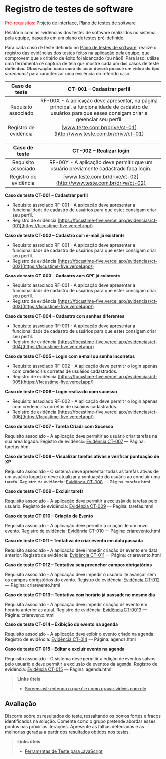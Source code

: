 # Registro de testes de software

<span style="color:red">Pré-requisitos: <a href="05-Projeto-interface.md"> Projeto de interface</a></span>, <a href="08-Plano-testes-software.md"> Plano de testes de software</a>

Relatório com as evidências dos testes de software realizados no sistema pela equipe, baseado em um plano de testes pré-definido.

Para cada caso de teste definido no <a href="08-Plano-testes-software.md"> Plano de testes de software</a>, realize o registro das evidências dos testes feitos na aplicação pela equipe, que comprovem que o critério de êxito foi alcançado (ou não!). Para isso, utilize uma ferramenta de captura de tela que mostre cada um dos casos de teste definidos. Observação: cada caso de teste deverá possuir um vídeo do tipo _screencast_ para caracterizar uma evidência do referido caso.

| **Caso de teste** 	| **CT-001 – Cadastrar perfil** 	|
|:---:	|:---:	|
| Requisito associado | RF-00X - A aplicação deve apresentar, na página principal, a funcionalidade de cadastro de usuários para que esses consigam criar e gerenciar seu perfil. |
| Registro de evidência | [www.teste.com.br/drive/ct-01](http://www.teste.com.br/drive/ct-01) |

| **Caso de teste** 	| **CT-002 – Realizar login** 	|
|:---:	|:---:	|
| Requisito associado | RF-00Y - A aplicação deve permitir que um usuário previamente cadastrado faça login. |
| Registro de evidência | [www.teste.com.br/drive/ct-02](http://www.teste.com.br/drive/ct-02) |

**Caso de teste	CT-001 – Cadastrar perfil**

- Requisito associado	RF-001 - A aplicação deve apresentar a funcionalidade de cadastro de usuários para que estes consigam criar seu perfil.
- Registro de evidência	[https://focustime-five.vercel.app/evidencias/ct-001](https://focustime-five.vercel.app/)

**Caso de teste	CT-002 – Cadastro com e-mail já existente**

- Requisito associado	RF-001 - A aplicação deve apresentar a funcionalidade de cadastro de usuários para que estes consigam criar seu perfil.
- Registro de evidência	[https://focustime-five.vercel.app/evidencias/ct-002](https://focustime-five.vercel.app/)

**Caso de teste	CT-003 – Cadastro com CPF já existente**

- Requisito associado	RF-001 - A aplicação deve apresentar a funcionalidade de cadastro de usuários para que estes consigam criar seu perfil.
- Registro de evidência	[https://focustime-five.vercel.app/evidencias/ct-003](https://focustime-five.vercel.app/)

**Caso de teste	CT-004 – Cadastro com senhas diferentes**

- Requisito associado	RF-001 - A aplicação deve apresentar a funcionalidade de cadastro de usuários para que estes consigam criar seu perfil.
- Registro de evidência	[https://focustime-five.vercel.app/evidencias/ct-004](https://focustime-five.vercel.app/)

**Caso de teste	CT-005 – Login com e-mail ou senha incorretos**

- Requisito associado	RF-002 - A aplicação deve permitir o login apenas com credenciais corretas de usuários cadastrados.
- Registro de evidência	[https://focustime-five.vercel.app/evidencias/ct-005](https://focustime-five.vercel.app/)

**Caso de teste	CT-006 – Login realizado com sucesso**

- Requisito associado	RF-002 - A aplicação deve permitir o login apenas com credenciais corretas de usuários cadastrados.
- Registro de evidência	[https://focustime-five.vercel.app/evidencias/ct-006](https://focustime-five.vercel.app/)

 **Caso de teste CT-007 – Tarefa Criada com Sucesso**

Requisito associado - A aplicação deve permitir ao usuário criar tarefas na sua área logada.
Registro de evidência: [Evidência CT-007](https://focustime-five.vercel.app/evidencias/ct-007) — Página: tarefas.html


**Caso de teste CT-008 – Visualizar tarefas ativas e verificar pontuação de XP**

Requisito associado - O sistema deve apresentar todas as tarefas ativas de um usuário logado e deve atualizar a pontuação do usuário ao concluir uma tarefa.
Registro de evidência: [Evidência CT-008](https://focustime-five.vercel.app/evidencias/ct-008) — Página: tarefas.html

**Caso de teste CT-009 – Excluir tarefa**

Requisito associado - A aplicação deve permitir a exclusão de tarefas pelo usuário.
Registro de evidência: [Evidência CT-009](https://focustime-five.vercel.app/evidencias/ct-009) — Página: tarefas.html

**Caso de teste CT-010 – Criação de Evento**

Requisito associado - A aplicação deve permitir a criação de um novo evento.
Registro de evidência:  [Evidência CT-010](https://focustime-five.vercel.app/evidencias/ct-010) — Página: criarevento.html

**Caso de teste CT-011 – Tentativa de criar evento em data passada**

Requisito associado - A aplicação deve impedir criação de evento em data anterior.
Registro de evidência:  [Evidência CT-011](https://focustime-five.vercel.app/evidencias/ct-011) — Página: criarevento.html

**Caso de teste CT-012 – Tentativa sem preencher campos obrigatórios**

Requisito associado - A aplicação deve impedir o usuário de avançar sem os campos obrigatórios do evento.
Registro de evidência:  [Evidência CT-012](https://focustime-five.vercel.app/evidencias/ct-012) — Página: criarevento.html

**Caso de teste CT-013 – Tentativa com horário já passado no mesmo dia**

Requisito associado - A aplicação deve impedir criação de evento em horário anterior ao atual.
Registro de evidência:  [Evidência CT-0013](https://focustime-five.vercel.app/evidencias/ct-013) — Página: criarevento.html

**Caso de teste CT-014 – Exibição do evento na agenda**

Requisito associado - A aplicação deve exibir o evento criado na agenda.
Registro de evidência:  [Evidência CT-014](https://focustime-five.vercel.app/evidencias/ct-014) — Página: agenda.html

**Caso de teste CT-015 – Editar e excluir evento na agenda**

Requisito associado - O sistema deve permitir a edição de eventos salvos pelo usuário e deve permitir a exclusão de eventos da agenda.
Registro de evidência:  [Evidência CT-015](https://focustime-five.vercel.app/evidencias/ct-015) — Página: agenda.html


> **Links úteis**:
> - [Screencast: entenda o que é e como gravar vídeos com ele](https://rockcontent.com/br/blog/screencast/) 

## Avaliação

Discorra sobre os resultados do teste, ressaltando os pontos fortes e fracos identificados na solução. Comente como o grupo pretende abordar esses pontos nas próximas iterações. Apresente as falhas detectadas e as melhorias geradas a partir dos resultados obtidos nos testes.

> **Links úteis**:
> - [Ferramentas de Teste para JavaScript](https://geekflare.com/javascript-unit-testing/)
